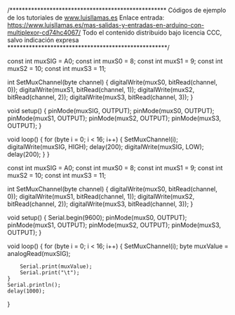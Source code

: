 /***************************************************
Códigos de ejemplo de los tutoriales de www.luisllamas.es
Enlace entrada: https://www.luisllamas.es/mas-salidas-y-entradas-en-arduino-con-multiplexor-cd74hc4067/
Todo el contenido distribuido bajo licencia CCC, salvo indicación expresa
****************************************************/

const int muxSIG = A0;
const int muxS0 = 8;
const int muxS1 = 9;
const int muxS2 = 10;
const int muxS3 = 11;

int SetMuxChannel(byte channel)
{
	digitalWrite(muxS0, bitRead(channel, 0));
	digitalWrite(muxS1, bitRead(channel, 1));
	digitalWrite(muxS2, bitRead(channel, 2));
	digitalWrite(muxS3, bitRead(channel, 3));
}

void setup()
{
	pinMode(muxSIG, OUTPUT);
	pinMode(muxS0, OUTPUT);
	pinMode(muxS1, OUTPUT);
	pinMode(muxS2, OUTPUT);
	pinMode(muxS3, OUTPUT);
}

void loop()
{
	for (byte i = 0; i < 16; i++)
	{
		SetMuxChannel(i);
		digitalWrite(muxSIG, HIGH);
		delay(200);
		digitalWrite(muxSIG, LOW);
		delay(200);
	}
}


const int muxSIG = A0;
const int muxS0 = 8;
const int muxS1 = 9;
const int muxS2 = 10;
const int muxS3 = 11;

int SetMuxChannel(byte channel)
{
	digitalWrite(muxS0, bitRead(channel, 0));
	digitalWrite(muxS1, bitRead(channel, 1));
	digitalWrite(muxS2, bitRead(channel, 2));
	digitalWrite(muxS3, bitRead(channel, 3));
}

void setup()
{
	Serial.begin(9600);
	pinMode(muxS0, OUTPUT);
	pinMode(muxS1, OUTPUT);
	pinMode(muxS2, OUTPUT);
	pinMode(muxS3, OUTPUT);
}

void loop()
{
	for (byte i = 0; i < 16; i++)
	{
		SetMuxChannel(i);
		byte muxValue = analogRead(muxSIG);

		Serial.print(muxValue);
		Serial.print("\t");
	}
	Serial.println();
	delay(1000);
}